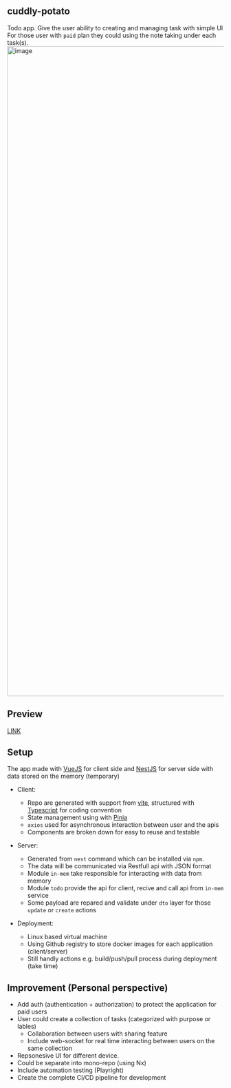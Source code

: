 ## cuddly-potato
Todo app. Give the user ability to creating and managing task with simple UI 
<br />
For those user with `paid` plan they could using the note taking under each task(s).
<img width="1509" alt="image" src="https://github.com/user-attachments/assets/59579474-076a-45c6-b170-4508740a1b4c">


## Preview 
[LINK](http://20.198.218.49/todos)

## Setup
The app made with [VueJS](vuejs.org) for client side and [NestJS](nestjs.com) for server side with data stored on the memory (temporary)

- Client:
  + Repo are generated with support from [vite](vite.dev), structured with [Typescript](https://www.typescriptlang.org/) for coding convention
  + State management using with [Pinia](https://pinia.vuejs.org/)
  + `axios` used for asynchronous interaction between user and the apis
  + Components are broken down for easy to reuse and testable
 
- Server:
  + Generated from `nest` command which can be installed via `npm`.
  + The data will be communicated via Restfull api with JSON format
  + Module `in-mem` take responsible for interacting with data from memory
  + Module `todo` provide the api for client, recive and call api from `in-mem` service
  + Some payload are repared and validate under `dto` layer for those `update` or `create` actions
 
- Deployment:
  + Linux based virtual machine
  + Using Github registry to store docker images for each application (client/server)
  + Still handly actions e.g. build/push/pull process during deployment (take time)
 
## Improvement (Personal perspective)
- Add auth (authentication + authorization) to protect the application for paid users
- User could create a collection of tasks (categorized with purpose or lables)
  + Collaboration between users with sharing feature
  + Include web-socket for real time interacting between users on the same collection
- Repsonesive UI for different device.
- Could be separate into mono-repo (using Nx)
- Include automation testing (Playright)
- Create the complete CI/CD pipeline for development
